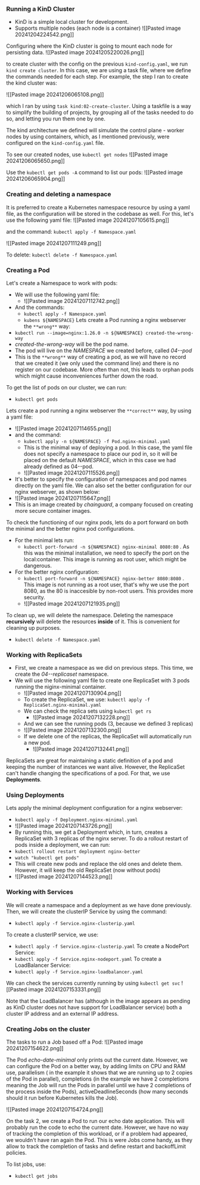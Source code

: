 ### Running a KinD Cluster
- KinD is a simple local cluster for development. 
- Supports multiple nodes (each node is a container)
![[Pasted image 20241204224542.png]]

Configuring where the KinD cluster is going to mount each node for persisting data. 
![[Pasted image 20241205220026.png]]

to create cluster with the config on the previous `kind-config.yaml`, we run `kind create cluster`. In this case, we are using a task file, where we define the commands needed for each step. For example, the step I ran to create the kind cluster was:

![[Pasted image 20241206065108.png]]

which I ran by using `task kind:02-create-cluster`. Using a taskfile is a way to simplify the building of projects, by grouping all of the tasks needed to do so, and letting you run them one by one.

The kind architecture we defined will simulate the control plane - worker nodes by using containers, which, as I mentioned previously, were configured on the `kind-config.yaml` file.

To see our created nodes, use `kubectl get nodes`
![[Pasted image 20241206065650.png]]

Use the `kubectl get pods -A` command to list our pods:
![[Pasted image 20241206065904.png]]


### Creating and deleting a namespace
It is preferred to create a Kubernetes namespace resource by using a yaml file, as the configuration will be stored in the codebase as well. For this, let's use the following yaml file: 
![[Pasted image 20241207105615.png]]

and the command:
`kubectl apply -f Namespace.yaml`

![[Pasted image 20241207111249.png]]

To delete: 
`kubectl delete -f Namespace.yaml`


### Creating a Pod

Let's create a Namespace to work with pods: 
- We will use the following yaml file:
	- ![[Pasted image 20241207112742.png]]
- And the commands:
	- `kubectl apply -f Namespace.yaml`
	- `kubens ${NAMESPACE}`
Lets create a Pod running a nginx webserver the `**wrong**` way:
- `kubectl run --image=nginx:1.26.0 -n ${NAMESPACE} created-the-wrong-way`
- *created-the-wrong-way* will be the pod name. 
- The pod will live on the *NAMESPACE* we created before, called *04--pod*
-  This is the `**wrong**` way of creating a pod, as we will have no record that we created it (we only used the command line) and there is no register on our codebase. More often than not, this leads to orphan pods which might cause inconveniences further down the road. 

To get the list of pods on our cluster, we can run:
- `kubectl get pods`

Lets create a pod running a nginx webserver the `**correct**` way, by using a yaml file:
- ![[Pasted image 20241207114655.png]]
- and the command:
	- `kubectl apply -n ${NAMESPACE} -f Pod.nginx-minimal.yaml`
	- This is the minimal way of deploying a pod. In this case, the yaml file does not specify a namespace to place our pod in, so it will be placed on the default *NAMESPACE*, which in this case we had already defined as 04--pod.
	- ![[Pasted image 20241207115526.png]]
- It's better to specify the configuration of namespaces and pod names directly on the yaml file. We can also set the better configuration for our nginx webserver, as shown below:
- ![[Pasted image 20241207115647.png]]
- This is an image created by *chainguard*, a company focused on creating more secure container images. 

To check the functioning of our nginx pods, lets do a port forward on both the minimal and the better nginx pod configurations. 
- For the minimal lets run:
	- `kubectl port-forward -n ${NAMESPACE} nginx-minimal 8080:80` . As this was the minimal installation, we need to specify the port on the local:container. This image is running as root user, which might be dangerous.
- For the better nginx configuration:
	- `kubectl port-forward -n ${NAMESPACE} nginx-better 8080:8080` . This image is not running as a root user, that's why we use the port 8080, as the 80 is inaccesible by non-root users. This provides more security. 
	- ![[Pasted image 20241207121935.png]]

To clean up, we will delete the namespace. Deleting the namespace **recursively** will delete the resources **inside** of it. This is convenient for cleaning up purposes. 
- `kubectl delete -f Namespace.yaml`


### Working with ReplicaSets

- First, we create a namespace as we did on previous steps. This time, we create the *04--replicaset* namespace.
- We will use the following yaml file to create one ReplicaSet with 3 pods running the niginx-minimal container. 
	- ![[Pasted image 20241207130904.png]]
	- To create the ReplicaSet, we use: `kubectl apply -f ReplicaSet.nginx-minimal.yaml`
	- We can check the replica sets using `kubectl get rs`
		- ![[Pasted image 20241207132228.png]]
	- And we can see the running pods (3, because we defined 3 replicas)
	- ![[Pasted image 20241207132300.png]]
	- If we delete one of the replicas, the ReplicaSet will automatically run a new pod. 
		- ![[Pasted image 20241207132441.png]]

ReplicaSets are great for maintaining a static definition of a pod and keeping the number of instances we want alive. However, the ReplicaSet can't handle changing the specifications of a pod. For that, we use **Deployments**.

### Using Deployments

Lets apply the minimal deployment configuration for a nginx webserver: 
- `kubectl apply -f Deployment.nginx-minimal.yaml`
- ![[Pasted image 20241207143726.png]]
- By running this, we get a Deployment which, in turn, creates a ReplicaSet with 3 replicas of the nginx server. 
To do a rollout restart of pods inside a deployment, we can run: 
- `kubectl rollout restart deployment nginx-better`
- `watch "kubectl get pods"`
- This will create new pods and replace the old ones and delete them. However, it will keep the old ReplicaSet (now without pods)
- ![[Pasted image 20241207144523.png]]


### Working with Services

We will create a namespace and a deployment as we have done previously. Then, we will create the clusterIP Service by using the command: 
- `kubectl apply -f Service.nginx-clusterip.yaml`

To create a clusterIP service, we use:
- `kubectl apply -f Service.nginx-clusterip.yaml`
To create a NodePort Service: 
- `kubectl apply -f Service.nginx-nodeport.yaml`
To create a LoadBalancer Service: 
- `kubectl apply -f Service.nginx-loadbalancer.yaml`

We can check the services currently running by using `kubectl get svc`
![[Pasted image 20241207153331.png]]

Note that the LoadBalancer has (although in the image appears as pending as KinD cluster does not have support for LoadBalancer service) both a cluster IP address and an external IP address.  

### Creating Jobs on the cluster

The tasks to run a Job based off a Pod: 
![[Pasted image 20241207154622.png]]

The Pod *echo-date-minimal* only prints out the current date. However, we can configure the Pod on a better way, by adding limits on CPU and RAM use, parallelism ( in the example it shows that we are running up to 2 copies of the Pod in parallel), completions (in the example we have 2 completions meaning the Job will run the Pods in parallel until we have 2 completions of the process inside the Pods), activeDeadlineSeconds (how many seconds should it run before Kubernetes kills the Job).

![[Pasted image 20241207154724.png]]

On the task 2, we create a Pod to run our echo date application. This will probably run the code to echo the current date. However, we have no way of tracking the completion of this workload, or if a problem had appeared, we wouldn't have ran again the Pod. This is were Jobs come handy, as they allow to track the completion of tasks and define restart and backoffLimit policies. 

To list jobs, use: 
- `kubectl get jobs`


